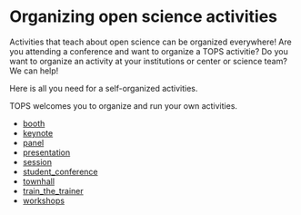 # Organizing open science activities

Activities that teach about open science can be organized everywhere! Are you attending a conference and want to organize a TOPS activitie? Do you want to organize an activity at your institutions or center or science team? We can help!

Here is all you need for a self-organized activities.

TOPS welcomes you to organize and run your own activities. 

- [booth](.\booth\readme.md)
- [keynote](.\keynote\readme.md)
- [panel](.\panel\readme.md)
- [presentation](.\presentation\readme.md)
- [session](.\session\readme.md)
- [student_conference](.\student_conference\readme.md)
- [townhall](.\townhall\readme.md)
- [train_the_trainer](.\train_th_trainer\readme.md)
- [workshops](.\workshops\readme.md)
